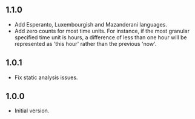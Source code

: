 ## 1.1.0

* Add Esperanto, Luxembourgish and Mazanderani languages.
* Add zero counts for most time units. For instance, if the most granular specified time unit is hours, a difference of less than one hour will be represented as 'this hour' rather than the previous 'now'.

## 1.0.1

* Fix static analysis issues.

## 1.0.0

* Initial version.
